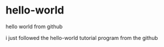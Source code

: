 # hello-world
hello world from github

i just followed the hello-world tutorial program from the github

